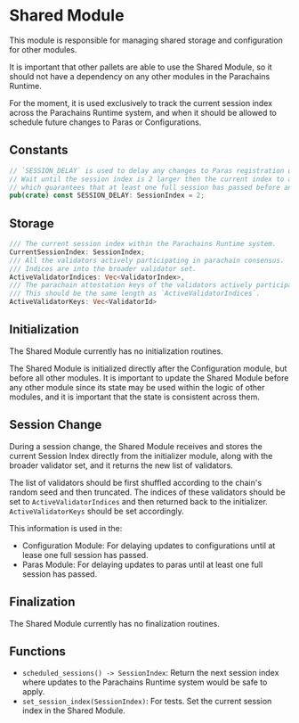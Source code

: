 # Shared Module

This module is responsible for managing shared storage and configuration for other modules.

It is important that other pallets are able to use the Shared Module, so it should not have a
dependency on any other modules in the Parachains Runtime.

For the moment, it is used exclusively to track the current session index across the Parachains
Runtime system, and when it should be allowed to schedule future changes to Paras or Configurations.

## Constants

```rust
// `SESSION_DELAY` is used to delay any changes to Paras registration or configurations.
// Wait until the session index is 2 larger then the current index to apply any changes,
// which guarantees that at least one full session has passed before any changes are applied.
pub(crate) const SESSION_DELAY: SessionIndex = 2;
```

## Storage

```rust
/// The current session index within the Parachains Runtime system.
CurrentSessionIndex: SessionIndex;
/// All the validators actively participating in parachain consensus.
/// Indices are into the broader validator set.
ActiveValidatorIndices: Vec<ValidatorIndex>,
/// The parachain attestation keys of the validators actively participating in parachain consensus.
/// This should be the same length as `ActiveValidatorIndices`.
ActiveValidatorKeys: Vec<ValidatorId>
```

## Initialization

The Shared Module currently has no initialization routines.

The Shared Module is initialized directly after the Configuration module, but before all other
modules. It is important to update the Shared Module before any other module since its state may be
used within the logic of other modules, and it is important that the state is consistent across
them.

## Session Change

During a session change, the Shared Module receives and stores the current Session Index directly from the initializer module, along with the broader validator set, and it returns the new list of validators.

The list of validators should be first shuffled according to the chain's random seed and then truncated. The indices of these validators should be set to `ActiveValidatorIndices` and then returned back to the initializer. `ActiveValidatorKeys` should be set accordingly.

This information is used in the:

* Configuration Module: For delaying updates to configurations until at lease one full session has
  passed.
* Paras Module: For delaying updates to paras until at least one full session has passed.

## Finalization

The Shared Module currently has no finalization routines.

## Functions

* `scheduled_sessions() -> SessionIndex`: Return the next session index where updates to the
  Parachains Runtime system would be safe to apply.
* `set_session_index(SessionIndex)`: For tests. Set the current session index in the Shared Module.

